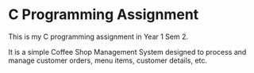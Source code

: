 # C Programming Assignment
This is my C programming assignment in Year 1 Sem 2.

It is a simple Coffee Shop Management System designed to process and manage customer orders, menu items, customer details, etc.